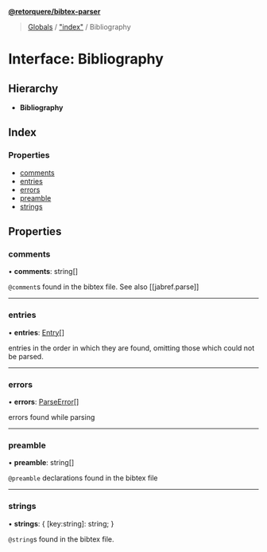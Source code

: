**[@retorquere/bibtex-parser](../README.md)**

> [Globals](../globals.md) / ["index"](../modules/_index_.md) / Bibliography

# Interface: Bibliography

## Hierarchy

* **Bibliography**

## Index

### Properties

* [comments](_index_.bibliography.md#comments)
* [entries](_index_.bibliography.md#entries)
* [errors](_index_.bibliography.md#errors)
* [preamble](_index_.bibliography.md#preamble)
* [strings](_index_.bibliography.md#strings)

## Properties

### comments

•  **comments**: string[]

`@comment`s found in the bibtex file. See also [[jabref.parse]]

___

### entries

•  **entries**: [Entry](_index_.entry.md)[]

entries in the order in which they are found, omitting those which could not be parsed.

___

### errors

•  **errors**: [ParseError](_index_.parseerror.md)[]

errors found while parsing

___

### preamble

•  **preamble**: string[]

`@preamble` declarations found in the bibtex file

___

### strings

•  **strings**: { [key:string]: string;  }

`@string`s found in the bibtex file.
